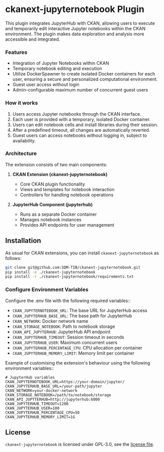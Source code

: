 # ckanext-jupyternotebook Plugin

This plugin integrates JupyterHub with CKAN, allowing users to execute and temporarily edit interactive Jupyter notebooks within the CKAN environment. The plugin makes data exploration and analysis more accessible and integrated.

### Features

- Integration of Jupyter Notebooks within CKAN
- Temporary notebook editing and execution
- Utilize DockerSpawner to create isolated Docker containers for each user, ensuring a secure and personalized computational environment.
- Guest user access without login
- Admin-configurable maximum number of concurrent guest users

### How it works

1. Users access Jupyter notebooks through the CKAN interface.
2. Each user is provided with a temporary, isolated Docker container.
3. Users can edit notebook cells and install libraries during their session.
4. After a predefined timeout, all changes are automatically reverted.
5. Guest users can access notebooks without logging in, subject to availability.

### Architecture

The extension consists of two main components:

1. **CKAN Extension (ckanext-jupyternotebook)**
   - Core CKAN plugin functionality
   - Views and templates for notebook interaction
   - Controllers for handling notebook operations

2. **JupyterHub Component (jupyterhub)**
   - Runs as a separate Docker container
   - Manages notebook instances
   - Provides API endpoints for user management
   
## Installation

As usual for CKAN extensions, you can install `ckanext-jupyternotebook` as follows:

```bash
git clone git@github.com:SDM-TIB/ckanext-jupyternotebook.git
pip install -e ./ckanext-jupyternotebook
pip install -r ./ckanext-jupyternotebook/requirements.txt
```

### Configure Environment Variables

Configure the .env file with the following required variables::

- ``CKAN_JUPYTERNOTEBOOK_URL``: The base URL for JupyterHub access
- ``CKAN_JUPYTERHUB_BASE_URL``: The base path for JupyterHub
- ``CKAN_NETWORK``: Docker network name
- ``CKAN_STORAGE_NOTEBOOK``: Path to notebook storage
- ``CKAN_API_JUPYTERHUB``: JupyterHub API endpoint
- ``CKAN_JUPYTERHUB_TIMEOUT``: Session timeout in seconds
- ``CKAN_JUPYTERHUB_USER``: Maximum concurrent users
- ``CKAN_JUPYTERHUB_PERCENTAGE_CPU``: CPU allocation per container
- ``CKAN_JUPYTERHUB_MEMORY_LIMIT``: Memory limit per container

Example of customising the extension's behaviour using the following environment variables::

    # JupyterHub variables
    CKAN_JUPYTERNOTEBOOK_URL=https://your-domain/jupyter/
    CKAN_JUPYTERHUB_BASE_URL=/your-path/jupyter
    CKAN_NETWORK=your-docker-network
    CKAN_STORAGE_NOTEBOOK=/path/to/notebook/storage
    CKAN_API_JUPYTERHUB=http://jupyterhub:6000
    CKAN_JUPYTERHUB_TIMEOUT=1200
    CKAN_JUPYTERHUB_USER=100
    CKAN_JUPYTERHUB_PERCENTAGE_CPU=50
    CKAN_JUPYTERHUB_MEMORY_LIMIT=1G

## License

`ckanext-jupyternotebook` is licensed under GPL-3.0, see the [license file](LICENSE).
